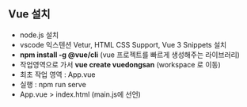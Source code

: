 ## Vue 설치
- node.js 설치
- vscode 익스텐션 Vetur, HTML CSS Support, Vue 3 Snippets 설치
- __npm install -g @vue/cli__ (vue 프로젝트를 빠르게 생성해주는 라이브러리)
- 작업영역으로 가서 __vue create vuedongsan__ (workspace 로 이동)
- 최초 작업 영역 : App.vue
- 실행 : npm run serve
- App.vue > index.html (main.js에 선언)
